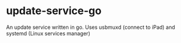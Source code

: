 # update-service-go
An update service written in go. Uses usbmuxd (connect to iPad) and systemd (Linux services manager)
